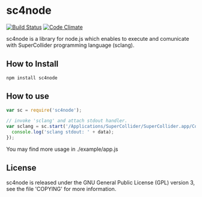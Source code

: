 # sc4node
[![Build Status](https://travis-ci.org/kn1kn1/sc4node.png?branch=master)](https://travis-ci.org/kn1kn1/sc4node)
[![Code Climate](https://codeclimate.com/github/kn1kn1/sc4node.png)](https://codeclimate.com/github/kn1kn1/sc4node)

sc4node is a library for node.js which enables to execute and comunicate with 
SuperCollider programming language (sclang).

## How to Install

    npm install sc4node

## How to use
```js
var sc = require('sc4node');

// invoke 'sclang' and attach stdout handler. 
var sclang = sc.start('/Applications/SuperCollider/SuperCollider.app/Contents/Resources/', function (data) {
  console.log('sclang stdout: ' + data);
});
```
You may find more usage in ./example/app.js

## License 
sc4node is released under the GNU General Public License (GPL) version 3, 
see the file 'COPYING' for more information.

